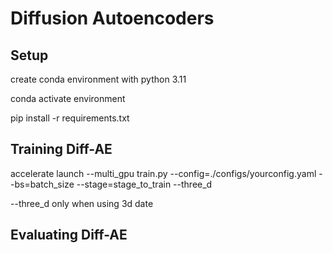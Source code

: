 # Diffusion Autoencoders
## Setup 
create conda environment with python 3.11

conda activate environment 

pip install -r requirements.txt

## Training Diff-AE

accelerate launch --multi_gpu train.py --config=./configs/yourconfig.yaml --bs=batch_size --stage=stage_to_train --three_d 

--three_d only when using 3d date

## Evaluating Diff-AE

